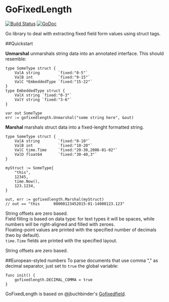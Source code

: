 # GoFixedLength 

[![Build Status](https://secure.travis-ci.org/qrawl/gofixedlength.png)](http://travis-ci.org/qrawl/gofixedlength)
[![GoDoc](https://godoc.org/github.com/qrawl/gofixedlength?status.png)](https://godoc.org/github.com/qrawl/gofixedlength)

Go library to deal with extracting fixed field form values using struct tags.  

##Quickstart

**Unmarshal** unmarshals string data into an annotated interface. This should
resemble:

	type SomeType struct {
		ValA string        `fixed:"0-5"`
		ValB int           `fixed:"9-15"`
		ValC *EmbeddedType `fixed:"15-22"`
 	}
	type EmbeddedType struct {
		ValX string `fixed:"0-3"`
		ValY string `fixed:"3-6"`
	}

	var out SomeType
	err := gofixedlength.Unmarshal("some string here", &out)

**Marshal** marshals struct data into a fixed-lenght formatted string.

 	type SomeType struct {
 		ValA string        `fixed:"0-10"`
		ValB int           `fixed:"10-20"`
		ValC time.Time     `fixed:"20-30,2006-01-02"`
		ValD float64       `fixed:"30-40,3"`
 	}

	myStruct := SomeType{
		"this",
		12345,
		time.Now(),
		123.1234,
	}

	out, err := gofixedlength.Marshal(myStruct)
	// out == "this      00000123452015-01-14000123.123"

String offsets are zero based.  
Field filling is based on data type: for text types it will be spaces,
while numbers will be right-aligned and filled with zeroes.  
Floating-point values are printed with the specified number of decimals (two by default).  
`time.Time` fields are printed with the specified layout.


String offsets are zero based.

##European-styled numbers
To parse documents that use comma "," as decimal separator, just set to `true` the global variable:

	func init() {
		gofixedlength.DECIMAL_COMMA = true
	}

GoFixedLength is based on @jbuchbinder's [Gofixedfield](https://github.com/jbuchbinder/gofixedfield).
